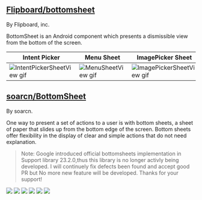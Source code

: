 
## [Flipboard/bottomsheet](https://github.com/Flipboard/bottomsheet)

By Flipboard, inc.

BottomSheet is an Android component which presents a dismissible view from the bottom of the screen. 

Intent Picker | Menu Sheet | ImagePicker Sheet
--- | --- | ---
![IntentPickerSheetView gif](http://i.imgur.com/wr9HJD1.gif) | ![MenuSheetView gif](http://i.imgur.com/f2j9Y5e.gif) | ![ImagePickerSheetView gif](https://camo.githubusercontent.com/23a9cf2bf9353a98d1b585e79d06639c7f5297c7/687474703a2f2f692e696d6775722e636f6d2f6f67764b4735692e676966)

## [soarcn/BottomSheet](https://github.com/soarcn/BottomSheet)

By soarcn.

One way to present a set of actions to a user is with bottom sheets, a sheet of paper that slides up from the bottom edge of the screen. Bottom sheets offer flexibility in the display of clear and simple actions that do not need explanation.

> Note: Google introduced official bottomsheets implementation in Support library 23.2.0,thus this library is no longer activly being developed. I will continuely fix defects been found and accept good PR but No more new feature will be developed. Thanks for your support!

![](https://github.com/soarcn/BottomSheet/raw/master/art/image.png?raw=true) ![](https://github.com/soarcn/BottomSheet/raw/master/art/image1.png?raw=true) ![](https://github.com/soarcn/BottomSheet/raw/master/art/image2.png?raw=true) ![](https://github.com/soarcn/BottomSheet/raw/master/art/image3.png?raw=true)
![](https://github.com/soarcn/BottomSheet/raw/master/art/image4.png?raw=true) ![](https://github.com/soarcn/BottomSheet/raw/master/art/image5.png?raw=true)
